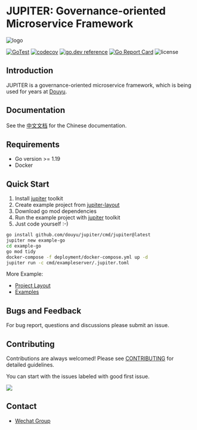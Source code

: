 # JUPITER: Governance-oriented Microservice Framework

![logo](doc/logo.png)

[![GoTest](https://github.com/douyu/jupiter/workflows/Go/badge.svg)](https://github.com/douyu/jupiter/actions)
[![codecov](https://codecov.io/gh/douyu/jupiter/branch/master/graph/badge.svg)](https://codecov.io/gh/douyu/jupiter)
[![go.dev reference](https://img.shields.io/badge/go.dev-reference-007d9c?logo=go&logoColor=white&style=flat-square)](https://pkg.go.dev/github.com/douyu/jupiter?tab=doc)
[![Go Report Card](https://goreportcard.com/badge/github.com/douyu/jupiter)](https://goreportcard.com/report/github.com/douyu/jupiter)
![license](https://img.shields.io/badge/license-Apache--2.0-green.svg)

## Introduction

JUPITER is a governance-oriented microservice framework, which is being used for years at [Douyu](https://www.douyu.com).

## Documentation

See the [中文文档](http://jupiter.douyu.com/) for the Chinese documentation.

## Requirements

- Go version >= 1.19
- Docker

## Quick Start

1. Install [jupiter](https://github.com/douyu/jupiter/tree/master/cmd/jupiter) toolkit
1. Create example project from [jupiter-layout](https://github.com/douyu/jupiter-layout)
1. Download go mod dependencies
1. Run the example project with [jupiter](https://github.com/douyu/jupiter/tree/master/cmd/jupiter) toolkit
1. Just code yourself :-)

```bash
go install github.com/douyu/jupiter/cmd/jupiter@latest
jupiter new example-go
cd example-go
go mod tidy
docker-compose -f deployment/docker-compose.yml up -d
jupiter run -c cmd/exampleserver/.jupiter.toml
```

More Example:

- [Project Layout](https://github.com/douyu/jupiter-layout)
- [Examples](https://github.com/douyu/jupiter-examples)

## Bugs and Feedback

For bug report, questions and discussions please submit an issue.

## Contributing

Contributions are always welcomed! Please see [CONTRIBUTING](CONTRIBUTING.md) for detailed guidelines.

You can start with the issues labeled with good first issue.

<a href="https://github.com/douyu/jupiter/graphs/contributors">
  <img src="https://contrib.rocks/image?repo=douyu/jupiter" />
</a>

## Contact

- [Wechat Group](https://jupiter.douyu.com/join/#%E5%BE%AE%E4%BF%A1)
